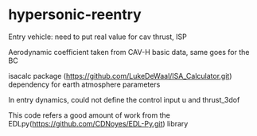 # hypersonic-reentry
<under development
Trajectory optimization of hypersonic reentry vehicle>

Entry vehicle: need to put real value for cav thrust, ISP  

Aerodynamic coefficient taken from CAV-H basic data, same goes for the BC

isacalc package (https://github.com/LukeDeWaal/ISA_Calculator.git) dependency for earth atmosphere parameters

In entry dynamics, could not define the control input u and thrust_3dof

This code refers a good amount of work from the EDLpy(https://github.com/CDNoyes/EDL-Py.git) library

